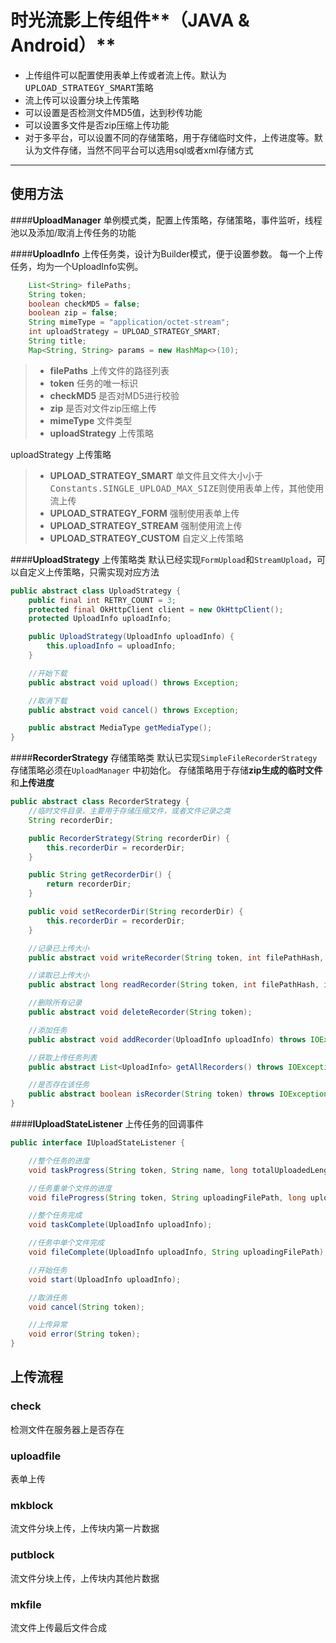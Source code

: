时光流影上传组件**（JAVA    &  Android）**
===================


- 上传组件可以配置使用表单上传或者流上传。默认为<kbd>UPLOAD_STRATEGY_SMART</kbd>策略
- 流上传可以设置分块上传策略
- 可以设置是否检测文件MD5值，达到秒传功能
- 可以设置多文件是否zip压缩上传功能
- 对于多平台，可以设置不同的存储策略，用于存储临时文件，上传进度等。默认为文件存储，当然不同平台可以选用sql或者xml存储方式


----------


使用方法
-------------

####**UploadManager**
单例模式类，配置上传策略，存储策略，事件监听，线程池以及添加/取消上传任务的功能

####**UploadInfo**
上传任务类，设计为Builder模式，便于设置参数。
每一个上传任务，均为一个UploadInfo实例。

```java
    List<String> filePaths;
    String token;
    boolean checkMD5 = false;
    boolean zip = false;
    String mimeType = "application/octet-stream";
    int uploadStrategy = UPLOAD_STRATEGY_SMART;
    String title;
    Map<String, String> params = new HashMap<>(10);
```

> - **filePaths** 上传文件的路径列表
> - **token** 任务的唯一标识
> - **checkMD5** 是否对MD5进行校验
> - **zip** 是否对文件zip压缩上传
> - **mimeType** 文件类型
> - **uploadStrategy** 上传策略 

uploadStrategy 上传策略
> - **UPLOAD_STRATEGY_SMART** 单文件且文件大小小于<kbd>Constants.SINGLE_UPLOAD_MAX_SIZE</kbd>则使用表单上传，其他使用流上传
> - **UPLOAD_STRATEGY_FORM** 强制使用表单上传
> - **UPLOAD_STRATEGY_STREAM** 强制使用流上传
> - **UPLOAD_STRATEGY_CUSTOM** 自定义上传策略


####**UploadStrategy**
上传策略类
默认已经实现`FormUpload`和`StreamUpload`，可以自定义上传策略，只需实现对应方法

```java
public abstract class UploadStrategy {
    public final int RETRY_COUNT = 3;
    protected final OkHttpClient client = new OkHttpClient();
    protected UploadInfo uploadInfo;

    public UploadStrategy(UploadInfo uploadInfo) {
        this.uploadInfo = uploadInfo;
    }

    //开始下载
    public abstract void upload() throws Exception;

    //取消下载
    public abstract void cancel() throws Exception;

    public abstract MediaType getMediaType();
}
```

####**RecorderStrategy**
存储策略类
默认已实现`SimpleFileRecorderStrategy` 存储策略必须在`UploadManager` 中初始化。
存储策略用于存储**zip生成的临时文件**和**上传进度**
```java
public abstract class RecorderStrategy {
    //临时文件目录，主要用于存储压缩文件，或者文件记录之类
    String recorderDir;

    public RecorderStrategy(String recorderDir) {
        this.recorderDir = recorderDir;
    }

    public String getRecorderDir() {
        return recorderDir;
    }

    public void setRecorderDir(String recorderDir) {
        this.recorderDir = recorderDir;
    }

    //记录已上传大小
    public abstract void writeRecorder(String token, int filePathHash, int blockIndex, long blockSize, long uploadedSize) throws IOException;

    //读取已上传大小
    public abstract long readRecorder(String token, int filePathHash, int blockIndex, long blockSize) throws IOException;

    //删除所有记录
    public abstract void deleteRecorder(String token);

    //添加任务
    public abstract void addRecorder(UploadInfo uploadInfo) throws IOException;

    //获取上传任务列表
    public abstract List<UploadInfo> getAllRecorders() throws IOException;

    //是否存在该任务
    public abstract boolean isRecorder(String token) throws IOException;
}

```


####**IUploadStateListener**
上传任务的回调事件
```java
public interface IUploadStateListener {

    //整个任务的进度
    void taskProgress(String token, String name, long totalUploadedLength, long totalLength);

    //任务重单个文件的进度
    void fileProgress(String token, String uploadingFilePath, long uploadedLength, long fileLength);

    //整个任务完成
    void taskComplete(UploadInfo uploadInfo);

    //任务中单个文件完成
    void fileComplete(UploadInfo uploadInfo, String uploadingFilePath);

    //开始任务
    void start(UploadInfo uploadInfo);

    //取消任务
    void cancel(String token);

    //上传异常
    void error(String token);
}

```



上传流程
-------------
### **check**
检测文件在服务器上是否存在

### **uploadfile**
表单上传

### **mkblock**
流文件分块上传，上传块内第一片数据

### **putblock**
流文件分块上传，上传块内其他片数据

### **mkfile**
流文件上传最后文件合成

